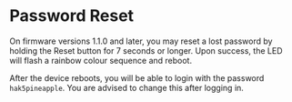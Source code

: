 # Password Reset

On firmware versions 1.1.0 and later, you may reset a lost password by holding the Reset button for 7 seconds or longer. Upon success, the LED will flash a rainbow colour sequence and reboot.

After the device reboots, you will be able to login with the password `hak5pineapple`. You are advised to change this after logging in.

